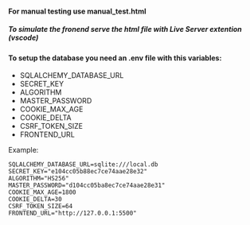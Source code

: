 #### For manual testing use manual_test.html
##### To simulate the fronend serve the html file with Live Server extention (vscode)

#### To setup the database you need an .env file with this variables:
- SQLALCHEMY_DATABASE_URL
- SECRET_KEY
- ALGORITHM
- MASTER_PASSWORD
- COOKIE_MAX_AGE
- COOKIE_DELTA
- CSRF_TOKEN_SIZE
- FRONTEND_URL

Example:
```
SQLALCHEMY_DATABASE_URL=sqlite:///local.db
SECRET_KEY="e104cc05b88ec7ce74aae28e32"
ALGORITHM="HS256"
MASTER_PASSWORD="d104cc05ba8ec7ce74aae28e31"
COOKIE_MAX_AGE=1800
COOKIE_DELTA=30
CSRF_TOKEN_SIZE=64
FRONTEND_URL="http://127.0.0.1:5500"
```
